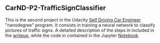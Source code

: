 ## CarND-P2-TrafficSignClassifier

This is the second project in the Udacity [Self Driving Car Engineer](https://www.udacity.com/course/self-driving-car-engineer-nanodegree--nd013) "nanodegree" program. It consists in training a neural network to classify pictures of traffic signs. A detailed description of the steps in included in the [writeup](https://github.com/hidooki/CarND-P2-TrafficSignClassifier/blob/master/writeup.md), while the code in contained in the Jupyter [Notebook](https://github.com/hidooki/CarND-P2-TrafficSignClassifier/blob/master/Traffic_Sign_Classifier.ipynb). 
